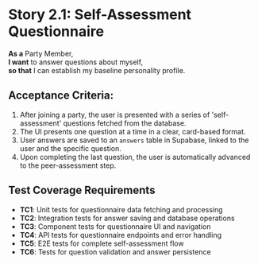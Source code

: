 # Story 2.1: Self-Assessment Questionnaire
**As a** Party Member,  
**I want** to answer questions about myself,  
**so that** I can establish my baseline personality profile.

## Acceptance Criteria:
1. After joining a party, the user is presented with a series of 'self-assessment' questions fetched from the database.
2. The UI presents one question at a time in a clear, card-based format.
3. User answers are saved to an `answers` table in Supabase, linked to the user and the specific question.
4. Upon completing the last question, the user is automatically advanced to the peer-assessment step.

## Test Coverage Requirements
- **TC1**: Unit tests for questionnaire data fetching and processing
- **TC2**: Integration tests for answer saving and database operations
- **TC3**: Component tests for questionnaire UI and navigation
- **TC4**: API tests for questionnaire endpoints and error handling
- **TC5**: E2E tests for complete self-assessment flow
- **TC6**: Tests for question validation and answer persistence